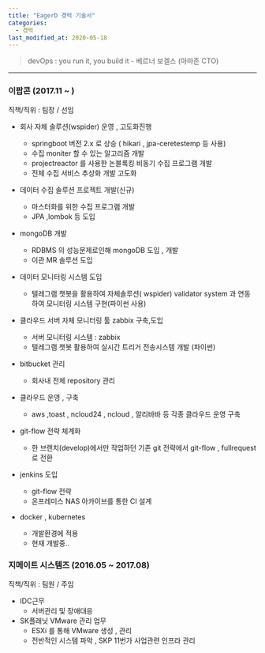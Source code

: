 ```yaml
---
title: "EagerD 경력 기술서"
categories: 
  - 경력
last_modified_at: 2020-05-18
---
```

> devOps : you run it, you build it - 베르너 보겔스 (아마존 CTO)
---------------------------------------------------------------


### 이팝콘 (2017.11 ~ )

직책/직위 : 팀장 / 선임

- 회사 자체 솔루션(wspider) 운영 , 고도화진행
  * springboot 버전 2.x 로 상승 ( hikari , jpa-ceretestemp 등 사용)
  * 수집 moniter 할 수 있는 알고리즘 개발
  * projectreactor 를 사용한 논블록킹 비동기 수집 프로그램 개발
  * 전체 수집 서비스 추상화 개발 고도화
  
- 데이터 수집 솔루션 프로젝트 개발(신규)
  * 마스터화를 위한 수집 프로그램 개발
  * JPA ,lombok 등 도입
  
- mongoDB 개발
  * RDBMS 의 성능문제로인해 mongoDB 도입 , 개발
  * 이관 MR 솔루션 도입
  
- 데이터 모니터링 시스템 도입
  * 텔레그램 챗봇을 활용하여 자체솔루션( wspider) validator system 과 연동하여 모니터링 시스템 구현(파이썬 사용)
  
- 클라우드 서버 자체 모니터링 툴 zabbix 구축,도입
  * 서버 모니터링 시스템 : zabbix
  * 텔레그램 챗봇 활용하여 실시간 트리거 전송시스템 개발 (파이썬)
  
- bitbucket 관리
  * 회사내 전체 repository 관리
  
- 클라우드 운영 , 구축
  * aws ,toast , ncloud24 , ncloud , 알리바바 등 각종 클라우드 운영 구축
  
- git-flow 전략 체계화
  * 한 브랜치(develop)에서만 작업하던 기존 git 전략에서 git-flow , fullrequest 로 전환
  
- jenkins 도입
  * git-flow 전략
  * 온프레미스 NAS 아카이브를 통한 CI 설계
  
- docker , kubernetes
  * 개발환경에 적용 
  * 현재 개발중..
  
### 지메이트 시스템즈 (2016.05 ~ 2017.08)

직책/직위 : 팀원 / 주임

- IDC근무
  * 서버관리 및 장애대응
- SK플래닛 VMware 관리 업무
  * ESXi 를 통해 VMware 생성 , 관리
  * 전반적인 시스템 파악 , SKP 11번가 사업관련 인프라 관리
